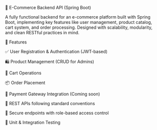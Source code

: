 🛒 E-Commerce Backend API (Spring Boot)

A fully functional backend for an e-commerce platform built with Spring Boot, implementing key features like user management, product catalog, cart system, and order processing. Designed with scalability, modularity, and clean RESTful practices in mind.


🚀 Features

✅ User Registration & Authentication (JWT-based)

🛍️ Product Management (CRUD for Admins)

🛒 Cart Operations

📦 Order Placement

🧾 Payment Gateway Integration (Coming soon)

📂 REST APIs following standard conventions

🔐 Secure endpoints with role-based access control

🧪 Unit & Integration Testing
